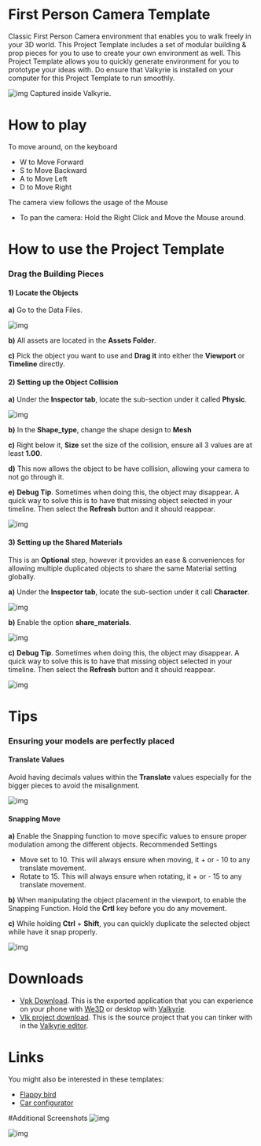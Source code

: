 # First Person Camera Template

Classic First Person Camera environment that enables you to walk freely in your 3D world. This Project Template includes a set of modular building & prop pieces for you to use to create your own environment as well. 
This Project Template allows you to quickly generate environment for you to prototype your ideas with. 
Do ensure that Valkyrie is installed on your computer for this Project Template to run smoothly. 

![img](https://cdn2.talansoft.com/ftp/img/first_person_camera/01_ingame_03.png)
Captured inside Valkyrie. 

# How to play

To move around, on the keyboard
- W to Move Forward
- S to Move Backward
- A to Move Left
- D to Move Right

The camera view follows the usage of the Mouse
- To pan the camera: Hold the Right Click and Move the Mouse around.


# How to use the Project Template

### Drag the Building Pieces 

#### 1) Locate the Objects 
**a)** Go to the Data Files.
 
![img](https://cdn2.talansoft.com/ftp/img/first_person_camera/02_datalogo.PNG)
 
**b)** All assets are located in the **Assets Folder**.
 
**c)** Pick the object you want to use and **Drag it** into either the **Viewport** or **Timeline** directly.


#### 2) Setting up the Object Collision
**a)** Under the **Inspector tab**, locate the sub-section under it called **Physic**. 

![img](https://cdn2.talansoft.com/ftp/img/first_person_camera/03_physic_tab.PNG)

**b)** In the **Shape_type**, change the shape design to **Mesh**

**c)** Right below it, **Size** set the size of the collision, ensure all 3 values are at least **1.00**. 

**d)** This now allows the object to be have collision, allowing your camera to not go through it.

**e)** **Debug Tip**. Sometimes when doing this, the object may disappear. A quick way to solve this is to have that missing object selected in your timeline. Then select the **Refresh** button and it should reappear.  

![img](https://cdn2.talansoft.com/ftp/img/first_person_camera/04_refresh.PNG)

#### 3) Setting up the Shared Materials
This is an **Optional** step, however it provides an ease & conveniences for allowing multiple duplicated objects to share the same Material setting globally. 

**a)** Under the **Inspector tab**, locate the sub-section under it call **Character**. 

![img](https://cdn2.talansoft.com/ftp/img/first_person_camera/05_character_tab.PNG)

**b)** Enable the option **share_materials**. 

![img](https://cdn2.talansoft.com/ftp/img/first_person_camera/06_shared_material.PNG) 

**c)** **Debug Tip**. Sometimes when doing this, the object may disappear. A quick way to solve this is to have that missing object selected in your timeline. Then select the **Refresh** button and it should reappear.  

![img](https://cdn2.talansoft.com/ftp/img/first_person_camera/04_refresh.PNG)

# Tips

### Ensuring your models are perfectly placed 

#### Translate Values
Avoid having decimals values within the **Translate** values especially for the bigger pieces to avoid the misalignment. 

![img](https://cdn2.talansoft.com/ftp/img/first_person_camera/07_transform.PNG)

#### Snapping Move   
**a)** Enable the Snapping function to move specific values to ensure proper modulation among the different objects. 
Recommended Settings 
*  Move set to 10. This will always ensure when moving, it + or - 10 to any translate movement.
*  Rotate to 15. This will always ensure when rotating, it + or - 15 to any translate movement.

**b)** When manipulating the object placement in the viewport, to enable the Snapping Function. Hold the **Crtl** key before you do any movement. 

**c)** While holding **Ctrl** + **Shift**, you can quickly duplicate the selected object while have it snap properly. 

![img](https://cdn2.talansoft.com/ftp/img/first_person_camera/08_snapmenu.PNG)

# Downloads

- [Vpk Download](https://cdn2.talansoft.com/ftp/samples/FirstPersonCamera-Sample-V03.vpk). This is the exported application that you can experience on your phone with [We3D](/vlk/downloads#we3d) or desktop with [Valkyrie](/vlk/downloads#vlk).
- [Vlk project download](https://cdn2.talansoft.com/ftp/samples/FirstPersonCamera-Sample-V03.zip). This is the source project that you can tinker with in the [Valkyrie editor](/vlk/downloads#vlk).

# Links

You might also be interested in these templates:
- [Flappy bird](./flappy-bird)
- [Car configurator](./Car-Configurator)

#Additional Screenshots 
![img](https://cdn2.talansoft.com/ftp/img/first_person_camera/09_ingame_01.png)

![img](https://cdn2.talansoft.com/ftp/img/first_person_camera/10_ingame02_01.png)